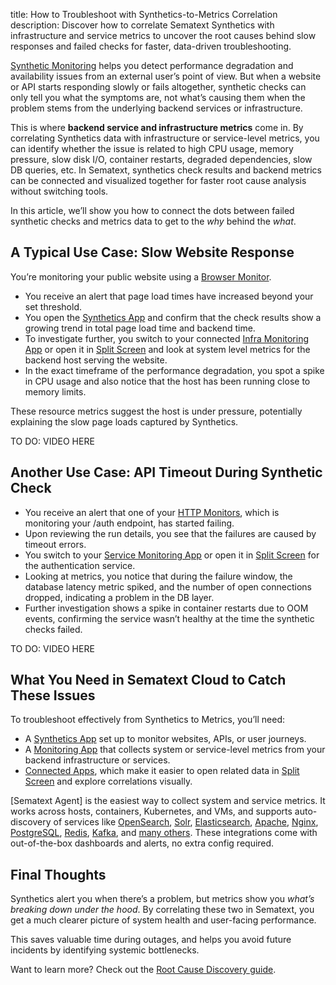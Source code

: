 title: How to Troubleshoot with Synthetics-to-Metrics Correlation
description: Discover how to correlate Sematext Synthetics with infrastructure and service metrics to uncover the root causes behind slow responses and failed checks for faster, data-driven troubleshooting.

[Synthetic Monitoring](/docs/synthetics/) helps you detect performance degradation and availability issues from an external user’s point of view. But when a website or API starts responding slowly or fails altogether, synthetic checks can only tell you what the symptoms are, not what’s causing them when the problem stems from the underlying backend services or infrastructure.

This is where **backend service and infrastructure metrics** come in. By correlating Synthetics data with infrastructure or service-level metrics, you can identify whether the issue is related to high CPU usage, memory pressure, slow disk I/O, container restarts, degraded dependencies, slow DB queries, etc. In Sematext, synthetics check results and backend metrics can be connected and visualized together for faster root cause analysis without switching tools.

In this article, we’ll show you how to connect the dots between failed synthetic checks and metrics data to get to the _why_ behind the _what_.

## A Typical Use Case: Slow Website Response

You’re monitoring your public website using a [Browser Monitor](/docs/synthetics/browser-monitor/).

- You receive an alert that page load times have increased beyond your set threshold.
- You open the [Synthetics App](/docs/synthetics/) and confirm that the check results show a growing trend in total page load time and backend time.
- To investigate further, you switch to your connected [Infra Monitoring App](/docs/monitoring/infrastructure/) or open it in [Split Screen](/docs/guide/split-screen/) and look at system level metrics for the backend host serving the website.
- In the exact timeframe of the performance degradation, you spot a spike in CPU usage and also notice that the host has been running close to memory limits.

These resource metrics suggest the host is under pressure, potentially explaining the slow page loads captured by Synthetics.

TO DO: VIDEO HERE

## Another Use Case: API Timeout During Synthetic Check

- You receive an alert that one of your [HTTP Monitors](/docs/synthetics/http-monitor/), which is monitoring your /auth endpoint, has started failing.
- Upon reviewing the run details, you see that the failures are caused by timeout errors.
- You switch to your [Service Monitoring App](/docs/monitoring/service-monitoring/) or open it in [Split Screen](/docs/guide/split-screen/) for the authentication service.
- Looking at metrics, you notice that during the failure window, the database latency metric spiked, and the number of open connections dropped, indicating a problem in the DB layer.
- Further investigation shows a spike in container restarts due to OOM events, confirming the service wasn’t healthy at the time the synthetic checks failed.

TO DO: VIDEO HERE

## What You Need in Sematext Cloud to Catch These Issues

To troubleshoot effectively from Synthetics to Metrics, you’ll need:

- A [Synthetics App](/docs/synthetics/) set up to monitor websites, APIs, or user journeys.
- A [Monitoring App](/docs/monitoring/) that collects system or service-level metrics from your backend infrastructure or services.
- [Connected Apps](/docs/guide/connected-apps/), which make it easier to open related data in [Split Screen](/docs/guide/split-screen/) and explore correlations visually.

[Sematext Agent] is the easiest way to collect system and service metrics. It works across hosts, containers, Kubernetes, and VMs, and supports auto-discovery of services like [OpenSearch](/docs/integration/opensearch-integration/), [Solr](/docs/integration/solr-integration/), [Elasticsearch](/docs/integration/elasticsearch-integration/), [Apache](/docs/integration/apache-integration/), [Nginx](/docs/integration/nginx-integration/), [PostgreSQL](/docs/integration/postgresql-integration/), [Redis](/docs/integration/redis/), [Kafka](/docs/integration/kafka/), and [many others](/docs/integration/). These integrations come with out-of-the-box dashboards and alerts, no extra config required.

## Final Thoughts

Synthetics alert you when there’s a problem, but metrics show you _what’s breaking down under the hood_. By correlating these two in Sematext, you get a much clearer picture of system health and user-facing performance.

This saves valuable time during outages, and helps you avoid future incidents by identifying systemic bottlenecks.

Want to learn more? Check out the [Root Cause Discovery guide](/docs/synthetics/root-cause-discovery/overview/).

